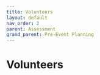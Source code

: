 ```yaml
---
title: Volunteers
layout: default
nav_order: 2
parent: Assessment
grand_parent: Pre-Event Planning
---
```


# Volunteers